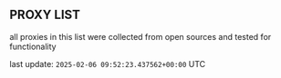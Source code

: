 ## PROXY LIST

all proxies in this list were collected from open sources and tested for functionality

last update: `2025-02-06 09:52:23.437562+00:00` UTC